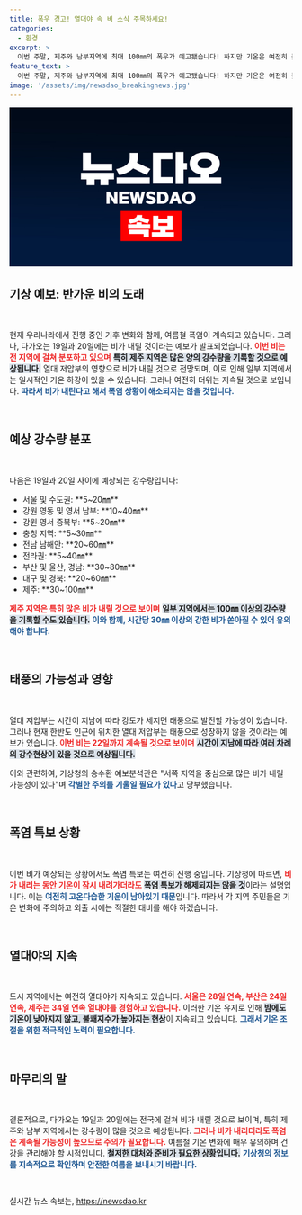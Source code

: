 ```yaml
---
title: 폭우 경고! 열대야 속 비 소식 주목하세요!
categories:
  - 환경
excerpt: >
  이번 주말, 제주와 남부지역에 최대 100㎜의 폭우가 예고됐습니다! 하지만 기온은 여전히 높은 상태, 열대야는 계속될 전망입니다. 찌는 더위 속에서 오는 비, 과연 어떤 영향을 미칠까요? 클릭해서 자세히 알아보세요!
feature_text: >
  이번 주말, 제주와 남부지역에 최대 100㎜의 폭우가 예고됐습니다! 하지만 기온은 여전히 높은 상태, 열대야는 계속될 전망입니다. 찌는 더위 속에서 오는 비, 과연 어떤 영향을 미칠까요? 클릭해서 자세히 알아보세요!
image: '/assets/img/newsdao_breakingnews.jpg'
---
```


<p><img src="/assets/img/newsdao_breakingnews.jpg" alt="koreaapp 속보" /></p>

<h2 data-ke-size="size26">기상 예보: 반가운 비의 도래</h2>

<p data-ke-size="size16">&nbsp;</p>

<p>현재 우리나라에서 진행 중인 기후 변화와 함께, 여름철 폭염이 계속되고 있습니다. 그러나, 다가오는 19일과 20일에는 비가 내릴 것이라는 예보가 발표되었습니다. <b><span style="color: #ee2323;">이번 비는 전 지역에 걸쳐 분포하고 있으며</span></b> <b><span style="background-color: #21538527;">특히 제주 지역은 많은 양의 강수량을 기록할 것으로 예상됩니다.</span></b> 열대 저압부의 영향으로 비가 내릴 것으로 전망되며, 이로 인해 일부 지역에서는 일시적인 기온 하강이 있을 수 있습니다. 그러나 여전히 더위는 지속될 것으로 보입니다. <b><span style="color: #1a5490;">따라서 비가 내린다고 해서 폭염 상황이 해소되지는 않을 것입니다.</span></b></p>

<p data-ke-size="size16">&nbsp;</p>

<h2 data-ke-size="size26">예상 강수량 분포</h2>

<p data-ke-size="size16">&nbsp;</p>

<p>다음은 19일과 20일 사이에 예상되는 강수량입니다: </p>

<ul>
    <li>서울 및 수도권: **5~20㎜** </li>
    <li>강원 영동 및 영서 남부: **10~40㎜** </li>
    <li>강원 영서 중북부: **5~20㎜** </li>
    <li>충청 지역: **5~30㎜**</li>
    <li>전남 남해안: **20~60㎜**</li>
    <li>전라권: **5~40㎜**</li>
    <li>부산 및 울산, 경남: **30~80㎜**</li>
    <li>대구 및 경북: **20~60㎜**</li>
    <li>제주: **30~100㎜**</li>
</ul>

<p><b><span style="color: #ee2323;">제주 지역은 특히 많은 비가 내릴 것으로 보이며</span></b> <b><span style="background-color: #21538527;">일부 지역에서는 100㎜ 이상의 강수량을 기록할 수도 있습니다.</span></b> <b><span style="color: #1a5490;">이와 함께, 시간당 30㎜ 이상의 강한 비가 쏟아질 수 있어 유의해야 합니다.</span></b></p>

<p data-ke-size="size16">&nbsp;</p>

<h2 data-ke-size="size26">태풍의 가능성과 영향</h2>

<p data-ke-size="size16">&nbsp;</p>

<p>열대 저압부는 시간이 지남에 따라 강도가 세지면 태풍으로 발전할 가능성이 있습니다. 그러나 현재 한반도 인근에 위치한 열대 저압부는 태풍으로 성장하지 않을 것이라는 예보가 있습니다. <b><span style="color: #ee2323;">이번 비는 22일까지 계속될 것으로 보이며</span></b> <b><span style="background-color: #21538527;">시간이 지남에 따라 여러 차례의 강수현상이 있을 것으로 예상됩니다.</span></b> </p>

<p>이와 관련하여, 기상청의 송수환 예보분석관은 "서쪽 지역을 중심으로 많은 비가 내릴 가능성이 있다"며 <b><span style="color: #1a5490;">각별한 주의를 기울일 필요가 있다</span></b>고 당부했습니다.</p>

<p data-ke-size="size16">&nbsp;</p>

<h2 data-ke-size="size26">폭염 특보 상황</h2>

<p data-ke-size="size16">&nbsp;</p>

<p>이번 비가 예상되는 상황에서도 폭염 특보는 여전히 진행 중입니다. 기상청에 따르면, <b><span style="color: #ee2323;">비가 내리는 동안 기온이 잠시 내려가더라도</span></b> <b><span style="background-color: #21538527;">폭염 특보가 해제되지는 않을 것</span></b>이라는 설명입니다. 이는 <b><span style="color: #1a5490;">여전히 고온다습한 기운이 남아있기 때문</span></b>입니다. 따라서 각 지역 주민들은 기온 변화에 주의하고 외출 시에는 적절한 대비를 해야 하겠습니다.</p>

<p data-ke-size="size16">&nbsp;</p>

<h2 data-ke-size="size26">열대야의 지속</h2>

<p data-ke-size="size16">&nbsp;</p>

<p>도시 지역에서는 여전히 열대야가 지속되고 있습니다. <b><span style="color: #ee2323;">서울은 28일 연속, 부산은 24일 연속, 제주는 34일 연속 열대야를 경험하고 있습니다.</span></b> 이러한 기온 유지로 인해 <b><span style="background-color: #21538527;">밤에도 기온이 낮아지지 않고, 불쾌지수가 높아지는 현상</span></b>이 지속되고 있습니다. <b><span style="color: #1a5490;">그래서 기온 조절을 위한 적극적인 노력이 필요합니다.</span></b></p>

<p data-ke-size="size16">&nbsp;</p>

<h2 data-ke-size="size26">마무리의 말</h2>

<p data-ke-size="size16">&nbsp;</p>

<p>결론적으로, 다가오는 19일과 20일에는 전국에 걸쳐 비가 내릴 것으로 보이며, 특히 제주와 남부 지역에서는 강수량이 많을 것으로 예상됩니다. <b><span style="color: #ee2323;">그러나 비가 내리더라도 폭염은 계속될 가능성이 높으므로 주의가 필요합니다.</span></b> 여름철 기온 변화에 매우 유의하며 건강을 관리해야 할 시점입니다. <b><span style="background-color: #21538527;">철저한 대처와 준비가 필요한 상황입니다.</span></b> <b><span style="color: #1a5490;">기상청의 정보를 지속적으로 확인하며 안전한 여름을 보내시기 바랍니다.</span></b></p>

<p data-ke-size="size16">&nbsp;</p>
실시간 뉴스 속보는, <a href="https://newsdao.kr" rel="dofollow">https://newsdao.kr</a>


